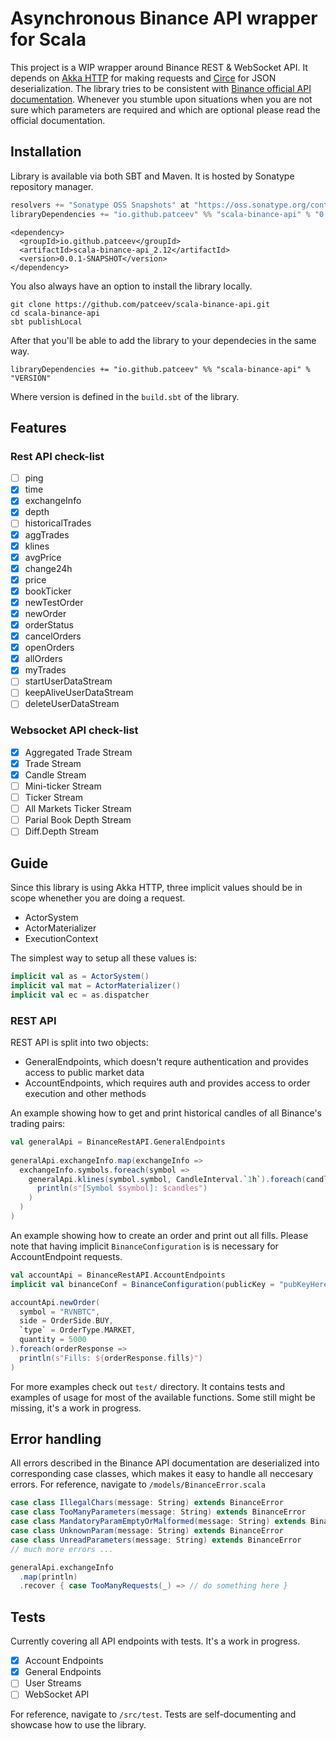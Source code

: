 # Asynchronous Binance API wrapper for Scala

This project is a WIP wrapper around Binance REST & WebSocket API. It depends on [Akka HTTP](https://github.com/akka/akka-http) for making requests and [Circe](https://github.com/circe/circe) for JSON deserialization. The library tries to be consistent with [Binance official API documentation](https://github.com/binance-exchange/binance-official-api-docs/blob/master/rest-api.md). Whenever you stumble upon situations when you are not sure which parameters are required and which are optional please read the official documentation.

## Installation

Library is available via both SBT and Maven. It is hosted by Sonatype repository manager.

```scala
resolvers += "Sonatype OSS Snapshots" at "https://oss.sonatype.org/content/repositories/snapshots"
libraryDependencies += "io.github.patceev" %% "scala-binance-api" % "0.0.1-SNAPSHOT"
```

```
<dependency>
  <groupId>io.github.patceev</groupId>
  <artifactId>scala-binance-api_2.12</artifactId>
  <version>0.0.1-SNAPSHOT</version>
</dependency>
```

You also always have an option to install the library locally.

```
git clone https://github.com/patceev/scala-binance-api.git
cd scala-binance-api
sbt publishLocal
```

After that you'll be able to add the library to your dependecies in the same way.

```libraryDependencies += "io.github.patceev" %% "scala-binance-api" % "VERSION"```

Where version is defined in the `build.sbt` of the library.

## Features

### Rest API check-list

- [ ] ping
- [x] time
- [x] exchangeInfo
- [x] depth
- [ ] historicalTrades
- [x] aggTrades
- [x] klines
- [x] avgPrice
- [x] change24h
- [x] price
- [x] bookTicker
- [x] newTestOrder
- [x] newOrder
- [x] orderStatus
- [x] cancelOrders
- [x] openOrders
- [x] allOrders
- [x] myTrades
- [ ] startUserDataStream
- [ ] keepAliveUserDataStream
- [ ] deleteUserDataStream

### Websocket API check-list

- [x] Aggregated Trade Stream
- [x] Trade Stream
- [x] Candle Stream
- [ ] Mini-ticker Stream
- [ ] Ticker Stream
- [ ] All Markets Ticker Stream
- [ ] Parial Book Depth Stream
- [ ] Diff.Depth Stream

## Guide

Since this library is using Akka HTTP, three implicit values should be in scope whenether you are doing a request.
- ActorSystem
- ActorMaterializer
- ExecutionContext

The simplest way to setup all these values is:

```scala
implicit val as = ActorSystem()
implicit val mat = ActorMaterializer()
implicit val ec = as.dispatcher
```

### REST API

REST API is split into two objects:

- GeneralEndpoints, which doesn't requre authentication and provides access to public market data
- AccountEndpoints, which requires auth and provides access to order execution and other methods

An example showing how to get and print historical candles of all Binance's trading pairs:

```scala
val generalApi = BinanceRestAPI.GeneralEndpoints
	
generalApi.exchangeInfo.map(exchangeInfo => 
  exchangeInfo.symbols.foreach(symbol =>
    generalApi.klines(symbol.symbol, CandleInterval.`1h`).foreach(candles =>
      println(s"[Symbol $symbol]: $candles")
    )
  )
)
```

An example showing how to create an order and print out all fills. Please note that having implicit `BinanceConfiguration` is is necessary for AccountEndpoint requests.

```scala
val accountApi = BinanceRestAPI.AccountEndpoints
implicit val binanceConf = BinanceConfiguration(publicKey = "pubKeyHere", privateKey = "privKeyHere")

accountApi.newOrder(
  symbol = "RVNBTC", 
  side = OrderSide.BUY, 
  `type` = OrderType.MARKET,
  quantity = 5000
).foreach(orderResponse => 
  println(s"Fills: ${orderResponse.fills}")
)
```

For more examples check out `test/` directory. It contains tests and examples of usage for most of the available functions. Some still might be missing, it's a work in progress.

## Error handling

All errors described in the Binance API documentation are deserialized into corresponding case classes, which makes it easy to handle all neccesary errors. For reference, navigate to `/models/BinanceError.scala`

```scala
case class IllegalChars(message: String) extends BinanceError
case class TooManyParameters(message: String) extends BinanceError
case class MandatoryParamEmptyOrMalformed(message: String) extends BinanceError
case class UnknownParam(message: String) extends BinanceError
case class UnreadParameters(message: String) extends BinanceError
// much more errors ...
```

```scala
generalApi.exchangeInfo
  .map(println)
  .recover { case TooManyRequests(_) => // do something here }
```

## Tests

Currently covering all API endpoints with tests. It's a work in progress.

- [x] Account Endpoints
- [x] General Endpoints
- [ ] User Streams
- [ ] WebSocket API

For reference, navigate to `/src/test`. Tests are self-documenting and showcase how to use the library.
